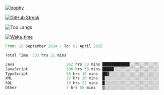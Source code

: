 <!--
**ren-joey/ren-joey** is a ✨ _special_ ✨ repository because its `README.md` (this file) appears on your GitHub profile.

Here are some ideas to get you started:

- 🔭 I’m currently working on ...
- 🌱 I’m currently learning ...
- 👯 I’m looking to collaborate on ...
- 🤔 I’m looking for help with ...
- 💬 Ask me about ...
- 📫 How to reach me: ...
- 😄 Pronouns: ...
- ⚡ Fun fact: ...
-->

[![trophy](https://github-profile-trophy.vercel.app/?username=ren-joey&theme=darkhub&column=5)](https://github.com/ren-joey)

[![GitHub Streak](https://streak-stats.demolab.com/?user=ren-joey&theme=dark)](https://github.com/ren-joey)

![Top Langs](https://github-readme-stats.vercel.app/api/top-langs?username=ren-joey&show_icons=true&layout=compact&locale=en&hide=html,CSS,scss,Pug,Twig&theme=dark)

[![Waka_time](https://github-readme-stats.vercel.app/api/wakatime?username=joeyren&theme=dark)](https://github.com/ren-joey)

<!--START_SECTION:waka-->

```rust
From: 19 September 2024 - To: 02 April 2025

Total Time: 533 hrs 51 mins

Java                       262 hrs 50 mins ████████████░░░░░░░░░░░░░   48.51 %
JavaScript                 106 hrs 30 mins █████░░░░░░░░░░░░░░░░░░░░   19.66 %
TypeScript                 58 hrs 18 mins  ██▓░░░░░░░░░░░░░░░░░░░░░░   10.76 %
XML                        22 hrs 20 mins  █░░░░░░░░░░░░░░░░░░░░░░░░   04.12 %
SQL                        19 hrs 22 mins  █░░░░░░░░░░░░░░░░░░░░░░░░   03.58 %
Other                      7 hrs 55 mins   ▒░░░░░░░░░░░░░░░░░░░░░░░░   01.46 %
```

<!--END_SECTION:waka-->
